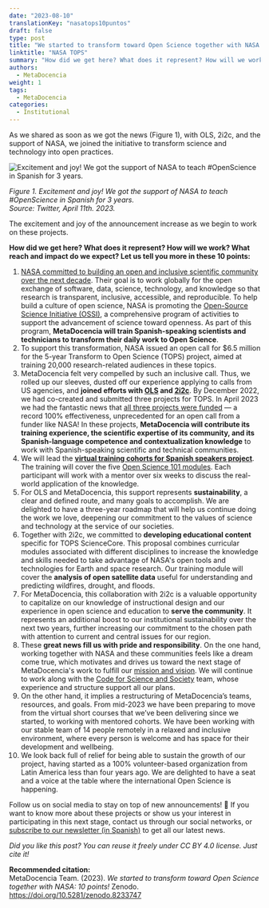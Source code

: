 ```yaml
---
date: "2023-08-10"
translationKey: "nasatops10puntos"
draft: false
type: post
title: "We started to transform toward Open Science together with NASA: 10 points!"
linktitle: "NASA TOPS"
summary: "How did we get here? What does it represent? How will we work? What reach and impact do we expect? Let us tell you more in these 10 points."
authors:
  - MetaDocencia
weight: 1
tags:
  - MetaDocencia
categories:
  - Institutional
---
```


As we shared as soon as we got the news (Figure 1), with OLS, 2i2c, and the support of NASA, we joined the initiative to transform science and technology into open practices.

![Excitement and joy! We got the support of NASA to teach #OpenScience in Spanish for 3 years.](/img/NASAtweet.jpg)

*Figure 1. Excitement and joy! We got the support of NASA to teach #OpenScience in Spanish for 3 years.*  
*Source: Twitter, April 11th. 2023.*

The excitement and joy of the announcement increase as we begin to work on these projects.

**How did we get here? What does it represent? How will we work? What reach and impact do we expect? Let us tell you more in these 10 points:**

1. [NASA committed to building an open and inclusive scientific community over the next decade](https://science.nasa.gov/open-science-overview). Their goal is to work globally for the open exchange of software, data, science, technology, and knowledge so that research is transparent, inclusive, accessible, and reproducible. To help build a culture of open science, NASA is promoting the [Open-Source Science Initiative (OSSI)](https://science.nasa.gov/open-science-overview), a comprehensive program of activities to support the advancement of science toward openness. As part of this program, **MetaDocencia will train Spanish-speaking scientists and technicians to transform their daily work to Open Science**.
2. To support this transformation, NASA issued an open call for $6.5 million for the 5-year Transform to Open Science (TOPS) project, aimed at training 20,000 research-related audiences in these topics.
3. MetaDocencia felt very compelled by such an inclusive call. Thus, we rolled up our sleeves, dusted off our experience applying to calls from US agencies, and **joined efforts with [OLS](https://openlifesci.org/) and [2i2c](https://2i2c.org/)**. By December 2022, we had co-created and submitted three projects for TOPS. In April 2023 we had the fantastic news that [all three projects were funded](https://www.nasa.gov/centers/marshall/news/releases/2023/nasa-boosts-open-science-through-innovative-training) — a record 100% effectiveness, unprecedented for an open call from a funder like NASA! In these projects, **MetaDocencia will contribute its training experience, the scientific expertise of its community, and its Spanish-language competence and contextualization knowledge** to work with Spanish-speaking scientific and technical communities.
4. We will lead the **[virtual training cohorts for Spanish speakers project](https://zenodo.org/record/8215456)**. The training will cover the five [Open Science 101 modules](https://nasa.github.io/Transform-to-Open-Science/open-science-101/). Each participant will work with a mentor over six weeks to discuss the real-world application of the knowledge.
5. For OLS and MetaDocencia, this support represents **sustainability**, a clear and defined route, and many goals to accomplish. We are delighted to have a three-year roadmap that will help us continue doing the work we love, deepening our commitment to the values of science and technology at the service of our societies.
6. Together with 2i2c, we committed to **developing educational content** specific for TOPS ScienceCore. This proposal combines curricular modules associated with different disciplines to increase the knowledge and skills needed to take advantage of NASA's open tools and technologies for Earth and space research. Our training module will cover the **analysis of open satellite data** useful for understanding and predicting wildfires, drought, and floods.
7. For MetaDocencia, this collaboration with 2i2c is a valuable opportunity to capitalize on our knowledge of instructional design and our experience in open science and education to **serve the community**. It represents an additional boost to our institutional sustainability over the next two years, further increasing our commitment to the chosen path with attention to current and central issues for our region.
8. These **great news fill us with pride and responsibility**. On the one hand, working together with NASA and these communities feels like a dream come true, which motivates and drives us toward the next stage of MetaDocencia's work to fulfill our [mission and vision](/en/institucional/). We will continue to work along with the [Code for Science and Society](https://www.codeforsociety.org/) team, whose experience and structure support all our plans.
9. On the other hand, it implies a restructuring of MetaDocencia’s teams, resources, and goals. From mid-2023 we have been preparing to move from the virtual short courses that we’ve been delivering since we started, to working with mentored cohorts. We have been working with our stable team of 14 people remotely in a relaxed and inclusive environment, where every person is welcome and has space for their development and wellbeing.
10. We look back full of relief for being able to sustain the growth of our project, having started as a 100% volunteer-based organization from Latin America less than four years ago. We are delighted to have a seat and a voice at the table where the international Open Science is happening.

Follow us on social media to stay on top of new announcements! 🚀 If you want to know more about these projects or show us your interest in participating in this next stage, contact us through our social networks, or [subscribe to our newsletter (in Spanish)](/en/cta/) to get all our latest news.

*Did you like this post? You can reuse it freely under CC BY 4.0 license. Just cite it!*

**Recommended citation:**  
MetaDocencia Team. (2023). *We started to transform toward Open Science together with NASA: 10 points!* Zenodo. https://doi.org/10.5281/zenodo.8233747
